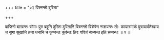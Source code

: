 +++
title = "०२ विघ्नन्तो दुरिता"

+++

वाजिनो बलवन्तः सोमाः पुरु बहूनि दुरिता दुरितानि विघ्नन्तो विशेषेण नाशयन्तः तो- कायास्माकं पुत्रायार्वतेश्वाय च सुगा सुखानि तना धनानि च कृण्वन्तः कुर्वन्तः तिरः पवित्रं सज्यन्त इति सम्बन्धः ॥ २ ॥